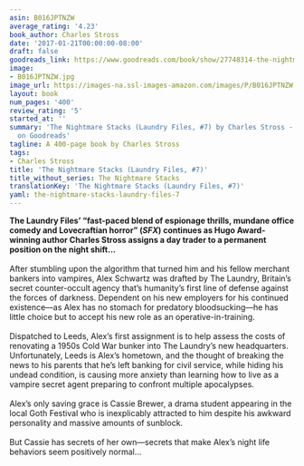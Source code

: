 ```yaml
---
asin: B016JPTNZW
average_rating: '4.23'
book_author: Charles Stross
date: '2017-01-21T00:00:00-08:00'
draft: false
goodreads_link: https://www.goodreads.com/book/show/27748314-the-nightmare-stacks
image:
- B016JPTNZW.jpg
image_url: https://images-na.ssl-images-amazon.com/images/P/B016JPTNZW.01._SCLZZZZZZZ.jpg
layout: book
num_pages: '400'
review_rating: '5'
started_at: ''
summary: 'The Nightmare Stacks (Laundry Files, #7) by Charles Stross - rated 4.23/5
  on Goodreads'
tagline: A 400-page book by Charles Stross
tags:
- Charles Stross
title: 'The Nightmare Stacks (Laundry Files, #7)'
title_without_series: The Nightmare Stacks
translationKey: 'The Nightmare Stacks (Laundry Files, #7)'
yaml: the-nightmare-stacks-laundry-files-7
---
```


<b>The Laundry Files’ “fast-paced blend of espionage thrills, mundane office comedy and Lovecraftian horror” (<i>SFX</i>) continues as Hugo Award-winning author Charles Stross assigns a day trader to a permanent position on the night shift...</b><br /><br />After stumbling upon the algorithm that turned him and his fellow merchant bankers into vampires, Alex Schwartz was drafted by The Laundry, Britain’s secret counter-occult agency that’s humanity’s first line of defense against the forces of darkness. Dependent on his new employers for his continued existence—as Alex has no stomach for predatory bloodsucking—he has little choice but to accept his new role as an operative-in-training. <br /><br />Dispatched to Leeds, Alex’s first assignment is to help assess the costs of renovating a 1950s Cold War bunker into The Laundry’s new headquarters. Unfortunately, Leeds is Alex’s hometown, and the thought of breaking the news to his parents that he’s left banking for civil service, while hiding his undead condition, is causing more anxiety than learning how to live as a vampire secret agent preparing to confront multiple apocalypses.<br /><br />Alex’s only saving grace is Cassie Brewer, a drama student appearing in the local Goth Festival who is inexplicably attracted to him despite his awkward personality and massive amounts of sunblock. <br /><br />But Cassie has secrets of her own—secrets that make Alex’s night life behaviors seem positively normal...
